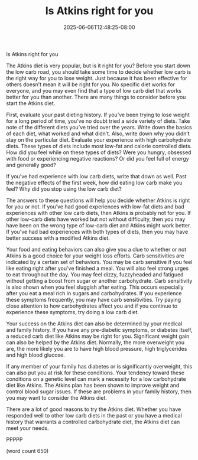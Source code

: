 ﻿---
title: "Is Atkins right for you"
date: 2025-06-06T12:48:25-08:00
description: "Text Tips for Web Success"
featured_image: "/images/Text.jpg"
tags: ["Text"]
---

Is Atkins right for you 

The Atkins diet is very popular, but is it right for you? Before you start down the low carb road, you should take some time to decide whether low carb is the right way for you to lose weight. Just because it has been effective for others doesn’t mean it will be right for you. No specific diet works for everyone, and you may even find that a type of low carb diet that works better for you than another. There are many things to consider before you start the Atkins diet.

First, evaluate your past dieting history. If you’ve been trying to lose weight for a long period of time, you’ve no doubt tried a wide variety of diets. Take note of the different diets you’ve tried over the years. Write down the basics of each diet, what worked and what didn’t. Also, write down why you didn’t stay on the particular diet. Evaluate your experience with high carbohydrate diets. These types of diets include most low-fat and calorie controlled diets. How did you feel while on these types of diets? Were you hungry, obsessed with food or experiencing negative reactions? Or did you feel full of energy and generally good?

If you’ve had experience with low carb diets, write that down as well. Past the negative effects of the first week, how did eating low carb make you feel? Why did you stop using the low carb diet?

The answers to these questions will help you decide whether Atkins is right for you or not. If you’ve had good experiences with low-fat diets and bad experiences with other low carb diets, then Atkins is probably not for you. If other low-carb diets have worked but not without difficulty, then you may have been on the wrong type of low-carb diet and Atkins might work better. If you’ve had bad experiences with both types of diets, then you may have better success with a modified Atkins diet.

Your food and eating behaviors can also give you a clue to whether or not Atkins is a good choice for your weight loss efforts. Carb sensitivities are indicated by a certain set of behaviors. You may be carb sensitive if you feel like eating right after you’ve finished a meal. You will also feel strong urges to eat throughout the day. You may feel dizzy, fuzzyheaded and fatigued without getting a boost from sugar or another carbohydrate. Carb sensitivity is also shown when you feel sluggish after eating. This occurs especially after you eat a meal rich in sugars and carbohydrates. If you experience these symptoms frequently, you may have carb sensitivities. Try paying close attention to how carbohydrates affect you and if you continue to experience these symptoms, try doing a low carb diet. 

Your success on the Atkins diet can also be determined by your medical and family history. If you have any pre-diabetic symptoms, or diabetes itself, a reduced carb diet like Atkins may be right for you. Significant weight gain can also be helped by the Atkins diet. Normally, the more overweight you are, the more likely you are to have high blood pressure, high triglycerides and high blood glucose. 

If any member of your family has diabetes or is significantly overweight, this can also put you at risk for these conditions. Your tendency toward these conditions on a genetic level can mark a necessity for a low carbohydrate diet like Atkins. The Atkins plan has been shown to improve weight and control blood sugar issues. If these are problems in your family history, then you may want to consider the Atkins diet.

There are a lot of good reasons to try the Atkins diet. Whether you have responded well to other low carb diets in the past or you have a medical history that warrants a controlled carbohydrate diet, the Atkins diet can meet your needs.

PPPPP

(word count 650)


